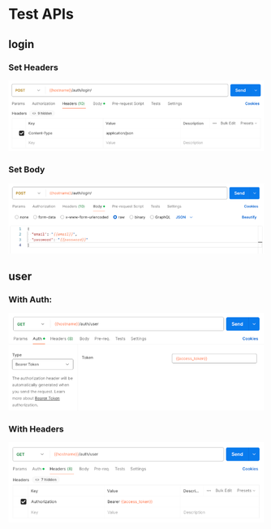 # Test APIs

## login

### Set Headers

![headers.png](images/login/headers.png)

### Set Body

![body.png](images/login/body.png)

## user

### With Auth:

![auth.png](images/user/auth.png)

### With Headers

![headers.png](images/user/headers.png)

